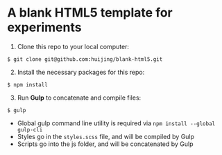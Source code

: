 # A blank HTML5 template for experiments

1. Clone this repo to your local computer:

```shell
$ git clone git@github.com:huijing/blank-html5.git
```

2. Install the necessary packages for this repo:

```shell
$ npm install
```

3. Run **Gulp** to concatenate and compile files:

```shell
$ gulp
```

- Global gulp command line utility is required via `npm install --global gulp-cli`
- Styles go in the `styles.scss` file, and will be compiled by Gulp
- Scripts go into the js folder, and will be concatenated by Gulp
